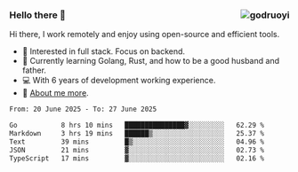 ### Hello there 👋 <img align="right" src="https://github-readme-stats.vercel.app/api?username=godruoyi&show_icons=true" alt="godruoyi" />

Hi there, I work remotely and enjoy using open-source and efficient tools.

- 🔭 Interested in full stack. Focus on backend.
- 🌱 Currently learning Golang, Rust, and how to be a good husband and father.
- 💻 With 6 years of development working experience.
- 👒 [About me more](https://godruoyi.com/posts/about-godruoyi).



<!--START_SECTION:waka-->

```txt
From: 20 June 2025 - To: 27 June 2025

Go           8 hrs 10 mins   ███████████████▓░░░░░░░░░   62.29 %
Markdown     3 hrs 19 mins   ██████▒░░░░░░░░░░░░░░░░░░   25.37 %
Text         39 mins         █▒░░░░░░░░░░░░░░░░░░░░░░░   04.96 %
JSON         21 mins         ▓░░░░░░░░░░░░░░░░░░░░░░░░   02.73 %
TypeScript   17 mins         ▓░░░░░░░░░░░░░░░░░░░░░░░░   02.16 %
```

<!--END_SECTION:waka-->
